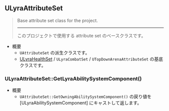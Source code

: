 ## ULyraAttributeSet

> Base attribute set class for the project.  
> 
> ----
> このプロジェクトで使用する attribute set のベースクラスです。  

* 概要
	* `UAttributeSet` の派生クラスです。
	* [ULyraHealthSet] / `ULyraCombatSet` / `UTopDownArenaAttributeSet` の基底クラスです。

### ULyraAttributeSet::GetLyraAbilitySystemComponent()

* 概要
	* `UAttributeSet::GetOwningAbilitySystemComponent()` の戻り値を [ULyraAbilitySystemComponent] にキャストして返します。


<!--- ページ内のリンク --->

<!--- 自前の画像へのリンク --->

<!--- generated --->
[ULyraHealthSet]: ../../Lyra/GameplayAbility/ULyraHealthSet.md#ulyrahealthset

